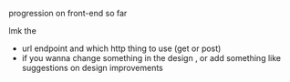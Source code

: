 progression on front-end so far

lmk the 

  - url endpoint and which http thing to use (get or post)
  - if you wanna change something in the design , or add something like suggestions on design improvements 
